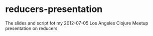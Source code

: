 reducers-presentation
=====================

The slides and script fot my 2012-07-05 Los Angeles Clojure Meetup presentation on reducers
